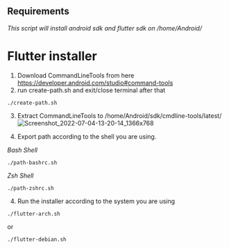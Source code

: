 ## Requirements
_This script will install android sdk and flutter sdk on /home/Android/_

# Flutter installer

1. Download CommandLineTools from here https://developer.android.com/studio#command-tools
2. run create-path.sh and exit/close terminal after that
```
./create-path.sh
```
3. Extract CommandLineTools to /home/Android/sdk/cmdline-tools/latest/
![Screenshot_2022-07-04-13-20-14_1366x768](https://user-images.githubusercontent.com/84622086/177096244-2d09689f-0c54-45e7-b335-ac767f0670b4.png)

4. Export path according to the shell you are using.

_Bash Shell_
```
./path-bashrc.sh
```

_Zsh Shell_
```
./path-zshrc.sh
```
4. Run the installer according to the system you are using
```
./flutter-arch.sh
```

or
```
./flutter-debian.sh
```
